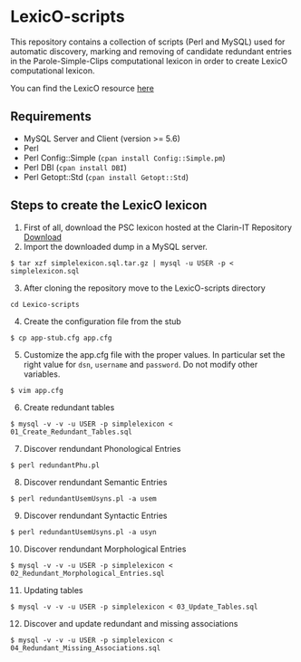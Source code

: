 # LexicO-scripts
This repository contains a collection of scripts (Perl and MySQL) used for automatic discovery, marking and removing of candidate redundant entries in the Parole-Simple-Clips computational lexicon in order to create LexicO computational lexicon.

You can find the LexicO resource [here](https://dspace-clarin-it.ilc.cnr.it/repository/xmlui/handle/20.500.11752/ILC-977)

## Requirements
* MySQL Server and Client (version >= 5.6)
* Perl
* Perl Config::Simple (```cpan install Config::Simple.pm```)
* Perl DBI (```cpan install DBI```)
* Perl Getopt::Std (```cpan install Getopt::Std```)

## Steps to create the LexicO lexicon

1. First of all, download the PSC lexicon hosted at the Clarin-IT Repository [Download](https://dspace-clarin-it.ilc.cnr.it/repository/xmlui/bitstream/handle/20.500.11752/ILC-88/simplelexicon.sql.tar.gz?sequence=1&isAllowed=y)
2. Import the downloaded dump in a MySQL server.
```
$ tar xzf simplelexicon.sql.tar.gz | mysql -u USER -p < simplelexicon.sql
```
3. After cloning the repository move to the LexicO-scripts directory 
 ```
 cd Lexico-scripts
 ```
4. Create the configuration file from the stub<br>
```
$ cp app-stub.cfg app.cfg
```
5. Customize the app.cfg file with the proper values. In particular set the right value for ```dsn```, ```username``` and ```password```. Do not modify other variables.
```
$ vim app.cfg
```
6. Create redundant tables
```
$ mysql -v -v -u USER -p simplelexicon < 01_Create_Redundant_Tables.sql
```
7. Discover rendundant Phonological Entries
```
$ perl redundantPhu.pl
```
8. Discover rendundant Semantic Entries
```
$ perl redundantUsemUsyns.pl -a usem
```
9. Discover rendundant Syntactic Entries
```
$ perl redundantUsemUsyns.pl -a usyn
```
10. Discover rendundant Morphological Entries
```
$ mysql -v -v -u USER -p simplelexicon < 02_Redundant_Morphological_Entries.sql
```
11. Updating tables
```
$ mysql -v -v -u USER -p simplelexicon < 03_Update_Tables.sql
```
12. Discover and update redundant and missing associations
```
$ mysql -v -v -u USER -p simplelexicon < 04_Redundant_Missing_Associations.sql
```

